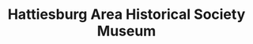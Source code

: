 ---
layout: repo
title: "Hattiesburg Area Historical Society Museum"
id: 23867
permalink: repos/23867/
---